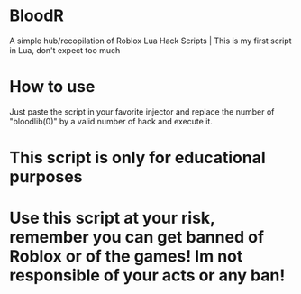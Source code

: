 # BloodR
A simple hub/recopilation of Roblox Lua Hack Scripts
| This is my first script in Lua, don't expect too much
# How to use
Just paste the script in your favorite injector and replace the number of "bloodlib(0)" by a valid number of hack and execute it.
# This script is only for educational purposes
# Use this script at your risk, remember you can get banned of Roblox or of the games! Im not responsible of your acts or any ban!
